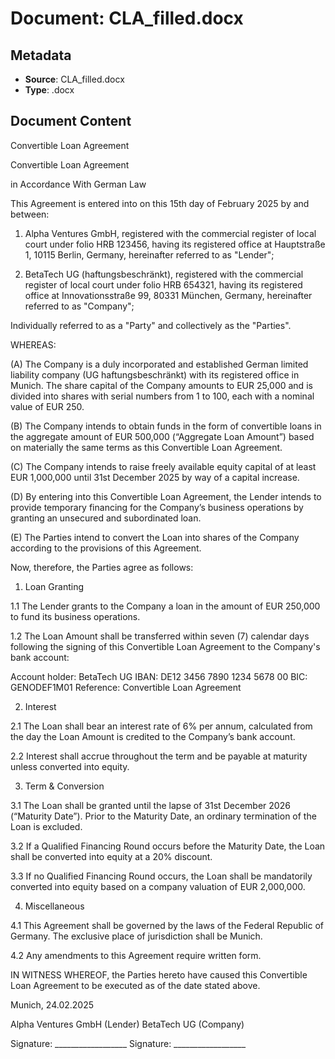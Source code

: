 # Document: CLA_filled.docx

## Metadata
- **Source**: CLA_filled.docx
- **Type**: .docx

## Document Content

Convertible Loan Agreement

Convertible Loan Agreement

in Accordance With German Law

This Agreement is entered into on this 15th day of February 2025 by and between:

1. Alpha Ventures GmbH, registered with the commercial register of local court under folio HRB 123456, having its registered office at Hauptstraße 1, 10115 Berlin, Germany, hereinafter referred to as "Lender";

2. BetaTech UG (haftungsbeschränkt), registered with the commercial register of local court under folio HRB 654321, having its registered office at Innovationsstraße 99, 80331 München, Germany, hereinafter referred to as "Company";

Individually referred to as a "Party" and collectively as the "Parties".

WHEREAS:

(A) The Company is a duly incorporated and established German limited liability company (UG haftungsbeschränkt) with its registered office in Munich. The share capital of the Company amounts to EUR 25,000 and is divided into shares with serial numbers from 1 to 100, each with a nominal value of EUR 250.

(B) The Company intends to obtain funds in the form of convertible loans in the aggregate amount of EUR 500,000 (“Aggregate Loan Amount”) based on materially the same terms as this Convertible Loan Agreement.

(C) The Company intends to raise freely available equity capital of at least EUR 1,000,000 until 31st December 2025 by way of a capital increase.

(D) By entering into this Convertible Loan Agreement, the Lender intends to provide temporary financing for the Company’s business operations by granting an unsecured and subordinated loan.

(E) The Parties intend to convert the Loan into shares of the Company according to the provisions of this Agreement.

Now, therefore, the Parties agree as follows:

1. Loan Granting

1.1 The Lender grants to the Company a loan in the amount of EUR 250,000 to fund its business operations.

1.2 The Loan Amount shall be transferred within seven (7) calendar days following the signing of this Convertible Loan Agreement to the Company's bank account:

Account holder: BetaTech UG
IBAN: DE12 3456 7890 1234 5678 00
BIC: GENODEF1M01
Reference: Convertible Loan Agreement

2. Interest

2.1 The Loan shall bear an interest rate of 6% per annum, calculated from the day the Loan Amount is credited to the Company’s bank account.

2.2 Interest shall accrue throughout the term and be payable at maturity unless converted into equity.

3. Term & Conversion

3.1 The Loan shall be granted until the lapse of 31st December 2026 (“Maturity Date”). Prior to the Maturity Date, an ordinary termination of the Loan is excluded.

3.2 If a Qualified Financing Round occurs before the Maturity Date, the Loan shall be converted into equity at a 20% discount.

3.3 If no Qualified Financing Round occurs, the Loan shall be mandatorily converted into equity based on a company valuation of EUR 2,000,000.

4. Miscellaneous

4.1 This Agreement shall be governed by the laws of the Federal Republic of Germany. The exclusive place of jurisdiction shall be Munich.

4.2 Any amendments to this Agreement require written form.

IN WITNESS WHEREOF, the Parties hereto have caused this Convertible Loan Agreement to be executed as of the date stated above.

Munich, 24.02.2025

Alpha Ventures GmbH (Lender)    BetaTech UG (Company)

Signature: __________________    Signature: __________________


